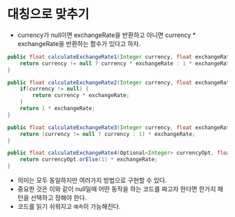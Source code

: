 # 대칭으로 맞추기

* currency가 null이면 exchangeRate을 반환하고 아니면 currency * exchangeRate을 반환하는 함수가 있다고 하자.
```java
public float calculateExchangeRate1(Integer currency, float exchangeRate) {
    return currency != null ? currency * exchangeRate : 1 * exchangeRate;
}

public float calculateExchangeRate2(Integer currency, float exchangeRate) {
    if(currency != null) {
        return currency * exchangeRate;
    }
    return 1 * exchangeRate;
}

public float calculateExchangeRate3(Integer currency, float exchangeRate) {
    return (currency != null ? currency : 1) * exchangeRate;
}

public float calculateExchangeRate4(Optional<Integer> currencyOpt, float exchangeRate) {
    return currencyOpt.orElse(1) * exchangeRate;
}
```

* 의미는 모두 동일하지만 여러가지 방법으로 구현할 수 있다.
* 중요한 것은 이와 같이 null일때 어떤 동작을 하는 코드를 짜고자 한다면 한가지 패턴을 선택하고 정해야 한다.
* 코드를 읽기 쉬워지고 `예측`이 가능해진다. 